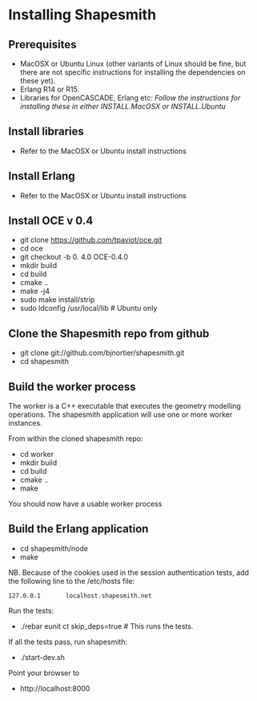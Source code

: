 Installing Shapesmith
=====================

Prerequisites
-------------

 * MacOSX or Ubuntu Linux (other variants of Linux should be fine, but there are not specific instructions for installing the dependencies on these yet).
 * Erlang R14 or R15.
 * Libraries for OpenCASCADE, Erlang etc: *Follow the instructions for installing these in either INSTALL.MacOSX or INSTALL.Ubuntu*

Install libraries
-----------------

 * Refer to the MacOSX or Ubuntu install instructions

Install Erlang
--------------

 * Refer to the MacOSX or Ubuntu install instructions

Install OCE v 0.4
-----------------
 
 * git clone https://github.com/tpaviot/oce.git
 * cd oce
 * git checkout -b 0. 4.0 OCE-0.4.0
 * mkdir build
 * cd build
 * cmake ..
 * make -j4
 * sudo make install/strip 
 * sudo ldconfig /usr/local/lib # Ubuntu only

Clone the Shapesmith repo from github
-------------------------------------

 * git clone git://github.com/bjnortier/shapesmith.git
 * cd shapesmith

Build the worker process
------------------------

The worker is a C++ executable that executes the geometry modelling operations. The shapesmith application will use one or more worker instances.

From within the cloned shapesmith repo:

 * cd worker
 * mkdir build
 * cd build
 * cmake ..
 * make

You should now have a usable worker process

Build the Erlang application
----------------------------

 * cd shapesmith/node
 * make

NB. Because of the cookies used in the session authentication tests, add the following line to the /etc/hosts file:

``127.0.0.1       localhost.shapesmith.net``

Run the tests:

 * ./rebar eunit ct skip_deps=true # This runs the tests. 

If all the tests pass, run shapesmith:

 * ./start-dev.sh

Point your browser to

 * http://localhost:8000 
